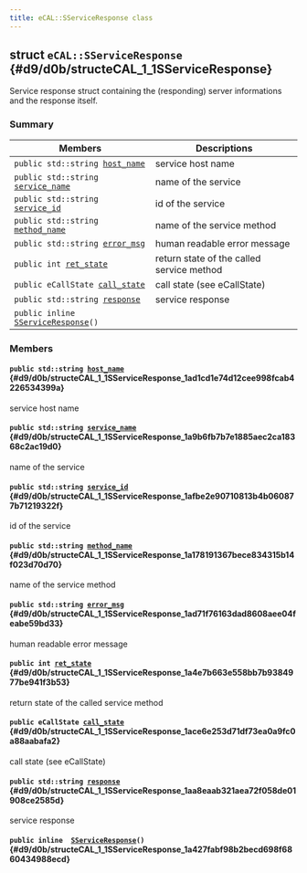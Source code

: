 ```yaml
---
title: eCAL::SServiceResponse class
---
```


## struct `eCAL::SServiceResponse` {#d9/d0b/structeCAL_1_1SServiceResponse}

Service response struct containing the (responding) server informations and the response itself.

### Summary

 Members                        | Descriptions                                
--------------------------------|---------------------------------------------
`public std::string `[`host_name`](#d9/d0b/structeCAL_1_1SServiceResponse_1ad1cd1e74d12cee998fcab4226534399a) | service host name
`public std::string `[`service_name`](#d9/d0b/structeCAL_1_1SServiceResponse_1a9b6fb7b7e1885aec2ca18368c2ac19d0) | name of the service
`public std::string `[`service_id`](#d9/d0b/structeCAL_1_1SServiceResponse_1afbe2e90710813b4b060877b71219322f) | id of the service
`public std::string `[`method_name`](#d9/d0b/structeCAL_1_1SServiceResponse_1a178191367bece834315b14f023d70d70) | name of the service method
`public std::string `[`error_msg`](#d9/d0b/structeCAL_1_1SServiceResponse_1ad71f76163dad8608aee04feabe59bd33) | human readable error message
`public int `[`ret_state`](#d9/d0b/structeCAL_1_1SServiceResponse_1a4e7b663e558bb7b9384977be941f3b53) | return state of the called service method
`public eCallState `[`call_state`](#d9/d0b/structeCAL_1_1SServiceResponse_1ace6e253d71df73ea0a9fc0a88aabafa2) | call state (see eCallState)
`public std::string `[`response`](#d9/d0b/structeCAL_1_1SServiceResponse_1aa8eaab321aea72f058de01908ce2585d) | service response
`public inline  `[`SServiceResponse`](#d9/d0b/structeCAL_1_1SServiceResponse_1a427fabf98b2becd698f6860434988ecd)`()` | 

### Members

#### `public std::string `[`host_name`](#d9/d0b/structeCAL_1_1SServiceResponse_1ad1cd1e74d12cee998fcab4226534399a) {#d9/d0b/structeCAL_1_1SServiceResponse_1ad1cd1e74d12cee998fcab4226534399a}

service host name

#### `public std::string `[`service_name`](#d9/d0b/structeCAL_1_1SServiceResponse_1a9b6fb7b7e1885aec2ca18368c2ac19d0) {#d9/d0b/structeCAL_1_1SServiceResponse_1a9b6fb7b7e1885aec2ca18368c2ac19d0}

name of the service

#### `public std::string `[`service_id`](#d9/d0b/structeCAL_1_1SServiceResponse_1afbe2e90710813b4b060877b71219322f) {#d9/d0b/structeCAL_1_1SServiceResponse_1afbe2e90710813b4b060877b71219322f}

id of the service

#### `public std::string `[`method_name`](#d9/d0b/structeCAL_1_1SServiceResponse_1a178191367bece834315b14f023d70d70) {#d9/d0b/structeCAL_1_1SServiceResponse_1a178191367bece834315b14f023d70d70}

name of the service method

#### `public std::string `[`error_msg`](#d9/d0b/structeCAL_1_1SServiceResponse_1ad71f76163dad8608aee04feabe59bd33) {#d9/d0b/structeCAL_1_1SServiceResponse_1ad71f76163dad8608aee04feabe59bd33}

human readable error message

#### `public int `[`ret_state`](#d9/d0b/structeCAL_1_1SServiceResponse_1a4e7b663e558bb7b9384977be941f3b53) {#d9/d0b/structeCAL_1_1SServiceResponse_1a4e7b663e558bb7b9384977be941f3b53}

return state of the called service method

#### `public eCallState `[`call_state`](#d9/d0b/structeCAL_1_1SServiceResponse_1ace6e253d71df73ea0a9fc0a88aabafa2) {#d9/d0b/structeCAL_1_1SServiceResponse_1ace6e253d71df73ea0a9fc0a88aabafa2}

call state (see eCallState)

#### `public std::string `[`response`](#d9/d0b/structeCAL_1_1SServiceResponse_1aa8eaab321aea72f058de01908ce2585d) {#d9/d0b/structeCAL_1_1SServiceResponse_1aa8eaab321aea72f058de01908ce2585d}

service response

#### `public inline  `[`SServiceResponse`](#d9/d0b/structeCAL_1_1SServiceResponse_1a427fabf98b2becd698f6860434988ecd)`()` {#d9/d0b/structeCAL_1_1SServiceResponse_1a427fabf98b2becd698f6860434988ecd}

